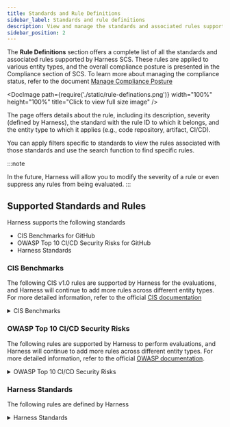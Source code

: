 ```yaml
---
title: Standards and Rule Definitions
sidebar_label: Standards and rule definitions
description: View and manage the standards and associated rules supported by Harness SCS
sidebar_position: 2
---
```


The **Rule Definitions** section offers a complete list of all the standards and associated rules supported by Harness SCS. These rules are applied to various entity types, and the overall compliance posture is presented in the Compliance section of SCS. To learn more about managing the compliance status, refer to the document [Manage Compliance Posture](./manage-compliance-posture)

<DocImage path={require('./static/rule-definations.png')} width="100%" height="100%" title="Click to view full size image" />

The page offers details about the rule, including its description, severity (defined by Harness), the standard with the rule ID to which it belongs, and the entity type to which it applies (e.g., code repository, artifact, CI/CD).

You can apply filters specific to standards to view the rules associated with those standards and use the search function to find specific rules.

:::note

In the future, Harness will allow you to modify the severity of a rule or even suppress any rules from being evaluated.
:::

## Supported Standards and Rules

Harness supports the following standards

* CIS Benchmarks for GitHub
* OWASP Top 10 CI/CD Security Risks for GitHub
* Harness Standards


### CIS Benchmarks

The following CIS v1.0 rules are supported by Harness for the evaluations, and Harness will continue to add more rules across different entity types. For more detailed information, refer to the official [CIS documentation](https://www.cisecurity.org/benchmark/software-supply-chain-security) 

<details>
<summary>CIS Benchmarks</summary>

### Source Code

| Rule ID  | Name                                                  | Platform | Entity |
|----------|-------------------------------------------------------|----------|--------|
| 1.1.3    | Automated Approval of Code Changes                    | GitHub   | Code   |
| 1.1.4    | Dismissal of Previous Approvals on Updates            | GitHub   | Code   |
| 1.1.5    | Restricted Dismissal of Code Change Reviews           | GitHub   | Code   |
| 1.1.6    | Code Owners for Sensitive Code                        | GitHub   | Code   |
| 1.1.7    | Code Owner’s Review Requirement                       | GitHub   | Code   |
| 1.1.8    | Periodic Inactive Branch Reviews                      | GitHub   | Code   |
| 1.1.9    | Checks Passing Before Merging New Code                | GitHub   | Code   |
| 1.1.10   | Up-to-Date Open Git Branches                          | GitHub   | Code   |
| 1.1.11   | Resolved Comments Before Merging                      | GitHub   | Code   |
| 1.1.12   | Verification of Signed Commits for New Changes Before Merging | GitHub   | Code   |
| 1.1.13   | Linear History Requirement                            | GitHub   | Code   |
| 1.1.14   | Enforced Branch Protection Rules for Administrators    | GitHub   | Code   |
| 1.1.15   | Restricted Pushing/Merging of New Code                | GitHub   | Code   |
| 1.1.16   | Denied Force Pushing Code to Branches                 | GitHub   | Code   |
| 1.1.17   | Denied Branch Deletions                               | GitHub   | Code   |
| 1.2.1    | SECURITY.md in Public Repositories                    | GitHub   | Code   |
| 1.2.2    | Limited Repository Creation                          | GitHub   | Code   |
| 1.2.3    | Limited Repository Deletion                           | GitHub   | Code   |
| 1.2.4    | Limited Issue Deletion                                | GitHub   | Code   |
| 1.3.1    | Periodic Review and Removal of Inactive Users         | GitHub   | Code   |
| 1.3.3    | Minimum Number of Administrators Set for the Organization | GitHub   | Code   |
| 1.3.5    | Organization-Wide MFA Requirement                     | GitHub   | Code   |
| 1.3.7    | Two Administrators Set for Each Repository            | GitHub   | Code   |
| 1.3.8    | Strict Base Permissions Set for Repositories          | GitHub   | Code   |
| 1.3.9    | Organization Identity Confirmed with “Verified” Badge | GitHub   | Code   |

### Build Pipelines

| Rule ID  | Name                                                     | Platform | Entity |
|----------|----------------------------------------------------------|----------|--------|
| 2.3.1    | Definition of All Build Steps as Code                    | CI/CD    | CI/CD  |
| 2.3.5    | Minimized Access to Build Process Triggering             | CI/CD    | CI/CD  |
| 2.3.7    | Automated Vulnerability Scanning for Pipelines           | CI/CD    | CI/CD  |
| 2.3.8    | Automated Scanning for Sensitive Data in Pipeline Files  | CI/CD    | CI/CD  |
| 2.4.2    | Locking of All External Dependencies Used in the Build Process | CI/CD    | CI/CD  |
| 2.4.6    | Production of SBOM in Pipeline Steps                     | CI/CD    | CI/CD  |

### Dependencies

| Rule ID  | Name                                                        | Platform | Entity   |
|----------|-------------------------------------------------------------|----------|----------|
| 3.1.7    | Pinning of Dependencies to Specific, Verified Versions       | CI/CD    | CI/CD    |
| 3.2.2    | Automatic Scanning for Known Vulnerabilities in Packages     | CI/CD    | CI/CD    |
| 3.2.3    | Automatic Scanning for License Implications in Packages      | CI/CD    | CI/CD    |

### Artifacts

| Rule ID  | Name                                             | Platform  | Entity   |
|----------|--------------------------------------------------|-----------|----------|
| 4.2.3    | MFA for User Access to the Package Registry      | Artifacts| Artifacts|
| 4.2.5    | Revocation of Anonymous Access to Artifacts      | Artifacts | Artifacts|
| 4.3.4    | Security of Webhooks in the Package Registry     | Artifacts | Artifacts|

</details>

### OWASP Top 10 CI/CD Security Risks
The following rules are supported by Harness to perform evaluations, and Harness will continue to add more rules across different entity types. For more detailed information, refer to the official [OWASP documentation](https://owasp.org/www-project-top-10-ci-cd-security-risks/).

<details>
<summary>OWASP Top 10 CI/CD Security Risks</summary>

### CICD-SEC-1: Insufficient Flow Control Mechanisms

| Rule ID | Name                                                                 | Platform | Entity | Severity |
|---------|----------------------------------------------------------------------|----------|--------|----------|
| 1.1.3   | Automated Approval of Code Changes                                    | GitHub   | SCM    | MEDIUM   |
| 1.1.4   | Dismissal of Previous Approvals on Updates                            | GitHub   | SCM    | HIGH     |
| 1.1.5   | Restricted Dismissal of Code Change Reviews                           | GitHub   | SCM    | HIGH     |
| 1.1.6   | Code Owners Removed in GitHub repository                              | GitHub   | SCM    | HIGH     |
| 1.1.7   | Code owners reviews are not required in GitHub before merging         | GitHub   | SCM    | MEDIUM   |
| 1.1.9   | Checks Passing Before Merging New Code                                | GitHub   | SCM    | HIGH     |
| 1.1.10  | Up-to-Date Open Git Branches                                          | GitHub   | SCM    | HIGH     |
| 1.1.11  | Resolved Comments Before Merging                                      | GitHub   | SCM    | LOW      |
| 1.1.13  | Linear History Requirement                                            | GitHub   | SCM    | LOW      |
| 1.1.14  | Enforced Branch Protection Rules for Administrators                   | GitHub   | SCM    | HIGH     |
| 1.1.15  | Restricted Pushing/Merging of New Code                                | GitHub   | SCM    | CRITICAL |
| 1.1.17  | Denied Branch Deletions                                               | GitHub   | SCM    | CRITICAL |
| 1.2.8   | Required reviews can be bypassed using GitHub Actions at Org level    | GitHub   | SCM    | HIGH     |
| 1.2.9   | Required reviews can be bypassed using GitHub Actions at Repo level   | GitHub   | SCM    | HIGH     |
| 1.3.9   | Organization Identity Confirmed with “Verified” Badge                 | GitHub   | SCM    | SCM      |
| 1.2.12  | Auto-merged enabled on the repository                                 | GitHub   | SCM    | HIGH     |

### CICD-SEC-2: Inadequate Identity and Access Management

| Rule ID | Name                                               | Platform | Entity | Severity |
|---------------------------|----------------------------------------------------|----------|--------|----------|
| 1.3.1                     | Excessive user permissions to a GitHub repository  | GitHub   | SCM    | HIGH     |
| 1.3.5                     | GitHub User account is missing 2FA                 | GitHub   | SCM    | HIGH     |
| 1.3.10                    | GitHub inactive user account programmatic credentials | GitHub   | SCM    | MEDIUM   |
| 1.1.12                    | Verification of Signed Commits for New Changes Before Merging | GitHub   | SCM    | LOW      |
| 1.1.16                    | Denied Force Pushing Code to Branches              | GitHub   | SCM    | LOW      |
| 1.2.15                    | Any organization member in GitHub can create private repositories | GitHub   | SCM    | LOW      |
| 1.2.13                    | GitHub organization members can create public repositories | GitHub   | SCM    | LOW      |
| 1.2.18                    | GitHub repository webhook SSL verification is disabled | GitHub   | SCM    | LOW      |
| 1.3.12                    | GitHub deploy key has a weak SSH signature         | GitHub   | SCM    | LOW      |
| 1.2.19                    | GitHub organization webhook SSL verification is disabled | GitHub   | SCM    | LOW      |
| 1.3.11                    | Unrotated GitHub deploy keys                       | GitHub   | SCM    | LOW      |

### CICD-SEC-4: Poisoned Pipeline Execution (PPE)
| Rule ID | Name                                                 | Platform | Entity | Severity |
|---------|------------------------------------------------------|----------|--------|----------|
| 1.2.6   | Forking of private repositories in the GitHub organization is allowed | GitHub   | SCM    | MEDIUM   |
| 1.2.7   | Forking of a private GitHub repository is allowed     | GitHub   | SCM    | MEDIUM   |
| 2.1.5   | Pipeline vulnerable to command injection     | GitHub   | CI/CD    | High   |

### CICD-SEC-5: Insufficient PBAC (Pipeline-Based Access Controls)

| Rule ID  | Name                                                                   | Platform | Entity | Severity |
|----------|------------------------------------------------------------------------|----------|--------|----------|
| 1.2.5    | Default GitHub Actions workflow permissions in the organization set to 'read and write' | GitHub   | SCM    | MEDIUM   |
| 1.2.14   | Default GitHub Actions workflow permissions in the repository set to 'read and write'  | GitHub   | SCM    | MEDIUM   |
| 1.3.13   | GitHub deploy keys assigned with write permissions                     | GitHub   | SCM    | LOW      |

### CICD-SEC-6: Insufficient Credential Hygiene

| Rule ID  | Name                                                | Platform | Entity | Severity |
|----------|-----------------------------------------------------|----------|--------|----------|
| 1.2.20   | GitHub organization secret not scoped               | GitHub   | SCM    | MEDIUM   |
| 1.2.10   | Unrotated organization secrets in GitHub Actions     | GitHub   | SCM    | MEDIUM   |
| 1.2.11   | Unrotated repository secrets in GitHub Actions       | GitHub   | SCM    | MEDIUM   |
| 2.1.6   | Possible secrets baked into docker image layers       | GitHub   | CI/CD    | MEDIUM   |


### CICD-SEC-8: Ungoverned Usage of 3rd Party Services

| Rule ID | Name                                                 | Platform | Entity | Severity |
|---------------------------|------------------------------------------------------|----------|--------|----------|
| 1.2.16                    | Unrestricted usage of GitHub Actions allowed across the organization | GitHub   | SCM    | HIGH     |
| 1.2.17                    | Unrestricted usage of GitHub Actions allowed in the repository      | GitHub   | SCM    | HIGH     |
| 2.4.2                     | Unpinned GitHub Actions                                           | GitHub   | CI/CD  | MEDIUM   |

</details>

### Harness Standards
The following rules are defined by Harness
<details>
<summary>Harness Standards</summary>
| Rule ID  | Name                                                | Platform | Entity | Severity |
|----------|-----------------------------------------------------|----------|--------|----------|
| 2.1.7   | Authorization not enforced for custom triggers        | Harness   | CI/CD    | High   |


</details>